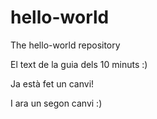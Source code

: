 # hello-world
The hello-world repository

El text de la guia dels 10 minuts :)

Ja està fet un canvi!

I ara un segon canvi :)
